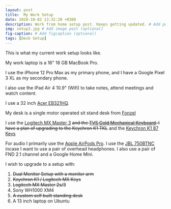 ```yaml
---
layout: post
title:  My Work Setup 
date: 2020-10-02 13:32:20 +0300
description: Work from home setup post. Keeps getting updated. # Add post description (optional)
img: setup3.jpg # Add image post (optional)
fig-caption: # Add figcaption (optional)
tags: [Desk Setup]
---
```

This is what my current work setup looks like.

My work laptop is a 16" 16 GB MacBook Pro.

I use the iPhone 12 Pro Max as my primary phone, and I have a Google Pixel 3 XL as my secondary phone.

I also use the iPad Air 4 10.9" (Wifi) to take notes, attend meetings and watch content.

I use a 32 inch [Acer EB321HQ](https://www.acer.com/ac/en/US/content/model/UM.JE1AA.C01).

My desk is a single motor operated sit stand desk from [Fonzel](store.fonzel.com)

I use the [Logitech MX Master 3](https://www.logitech.com/en-in/products/mice/mx-master-3.910-005698.html) ~~and the [TVS Gold Mechanical Keyboard](https://www.tvs-e.in/gold/). I have a plan of upgrading to the Keychron K1 TKL~~ and the [Keychron K1 87 Keys](https://www.keychron.com/products/keychron-k1-wireless-mechanical-keyboard?variant=31253554266201)

For audio I primarily use the [Apple AirPods Pro](https://www.apple.com/in/airpods-pro/). I use the [JBL 750BTNC](https://in.jbl.com/TUNE750BTNC.html) incase I want to use a pair of overhead headphones. I also use a pair of FND 2.1 channel and a Google Home Mini.

I wish to upgrade to a setup with:
<ol>
<li><del>Dual Monitor Setup with a monitor arm</del></li>
<li><del>Keychron K1 / Logitech MX Keys</del></li>
<li><s>Logitech MX Master 2s/3</s></li>
<li>Sony WH1000 XM4</li>
<li><s>A custom self built standing desk</s></li>
<li>A 13 inch laptop on Ubuntu</li>
</ol>

